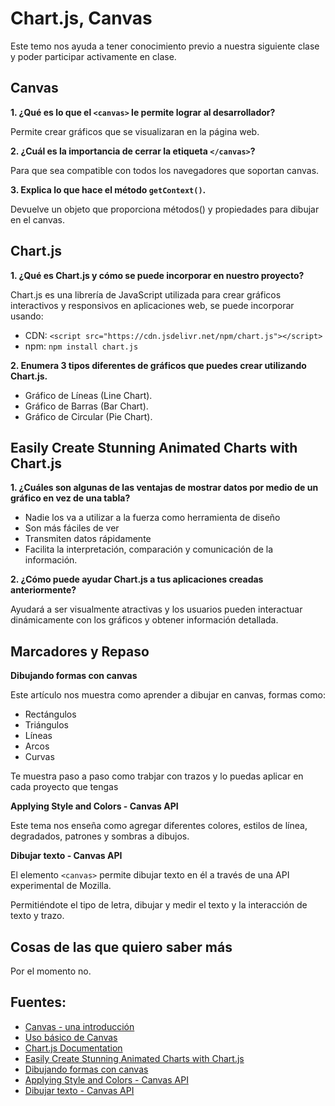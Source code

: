 # Chart.js, Canvas

Este temo nos ayuda a tener conocimiento previo a nuestra siguiente clase y poder participar activamente en clase.

## Canvas

**1. ¿Qué es lo que el `<canvas>` le permite lograr al desarrollador?**

Permite crear gráficos que se visualizaran en la página web.

**2. ¿Cuál es la importancia de cerrar la etiqueta `</canvas>`?**

 Para que sea compatible con todos los navegadores que soportan canvas.

**3. Explica lo que hace el método `getContext()`.**
 
Devuelve un objeto que proporciona métodos() y propiedades para dibujar en el canvas.

## Chart.js 

**1. ¿Qué es Chart.js y cómo se puede incorporar en nuestro proyecto?**

Chart.js es una librería de JavaScript utilizada para crear gráficos interactivos y responsivos en aplicaciones web, se puede incorporar usando:
* CDN: `<script src="https://cdn.jsdelivr.net/npm/chart.js"></script>`
* npm: `npm install chart.js`

**2. Enumera 3 tipos diferentes de gráficos que puedes crear utilizando Chart.js.**

* Gráfico de Líneas (Line Chart).
* Gráfico de Barras (Bar Chart).
* Gráfico de Circular (Pie Chart).
  
## Easily Create Stunning Animated Charts with Chart.js

**1. ¿Cuáles son algunas de las ventajas de mostrar datos por medio de un gráfico en vez de una tabla?**

* Nadie los va a utilizar a la fuerza como herramienta de diseño
* Son más fáciles de ver
* Transmiten datos rápidamente
* Facilita la interpretación, comparación y comunicación de la información.

**2. ¿Cómo puede ayudar Chart.js a tus aplicaciones creadas anteriormente?**

Ayudará a ser visualmente atractivas y los usuarios pueden interactuar dinámicamente con los gráficos y obtener información detallada.

## Marcadores y Repaso

**Dibujando formas con canvas**

Este artículo nos muestra como aprender a dibujar en canvas, formas como: 

* Rectángulos
* Triángulos
* Líneas
* Arcos
* Curvas

Te muestra paso a paso como trabjar con trazos y lo puedas aplicar en cada proyecto que tengas 

**Applying Style and Colors - Canvas API**

Este tema nos enseña  como agregar diferentes colores, estilos de línea, degradados, patrones y sombras a dibujos.

**Dibujar texto - Canvas API**

El elemento `<canvas>` permite dibujar texto en él a través de una API experimental de Mozilla.

Permitiéndote el tipo de letra, dibujar y medir el texto y la interacción de texto y trazo.
## Cosas de las que quiero saber más

Por el momento no.

## Fuentes:

+ [Canvas - una introducción](https://w3.unpocodetodo.info/canvas/introduccion.php)
+ [Uso básico de Canvas](https://developer.mozilla.org/es/docs/Web/API/Canvas_API/Tutorial/Basic_usage)
+ [Chart.js Documentation](https://www.chartjs.org/docs/latest/)
+ [Easily Create Stunning Animated Charts with Chart.js](https://www.webdesignerdepot.com/2013/11/easily-create-stunning-animated-charts-with-chart-js/)
+ [Dibujando formas con canvas](https://developer.mozilla.org/es/docs/Web/API/Canvas_API/Tutorial/Drawing_shapes)
+ [Applying Style and Colors - Canvas API](https://developer.mozilla.org/es/docs/Web/API/Canvas_API/Tutorial/Applying_styles_and_colors)
+ [Dibujar texto - Canvas API](https://developer.mozilla.org/es/docs/Web/API/Canvas_API/Tutorial/Drawing_text)
